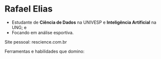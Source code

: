 # Rafael Elias

* Estudante de **Ciência de Dados** na UNIVESP e **Inteligência Artificial** na UNG; e
* Focando em análise esportiva.


Site pessoal: rescience.com.br

Ferramentas e habilidades que domino:


  
